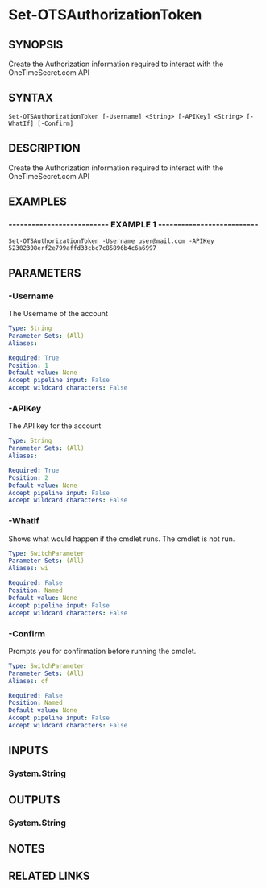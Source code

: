 # Set-OTSAuthorizationToken

## SYNOPSIS
Create the Authorization information required to interact with the OneTimeSecret.com API

## SYNTAX

```
Set-OTSAuthorizationToken [-Username] <String> [-APIKey] <String> [-WhatIf] [-Confirm]
```

## DESCRIPTION
Create the Authorization information required to interact with the OneTimeSecret.com API

## EXAMPLES

### -------------------------- EXAMPLE 1 --------------------------
```
Set-OTSAuthorizationToken -Username user@mail.com -APIKey 52302308erf2e799affd33cbc7c85896b4c6a6997
```

## PARAMETERS

### -Username
The Username of the account

```yaml
Type: String
Parameter Sets: (All)
Aliases: 

Required: True
Position: 1
Default value: None
Accept pipeline input: False
Accept wildcard characters: False
```

### -APIKey
The API key for the account

```yaml
Type: String
Parameter Sets: (All)
Aliases: 

Required: True
Position: 2
Default value: None
Accept pipeline input: False
Accept wildcard characters: False
```

### -WhatIf
Shows what would happen if the cmdlet runs.
The cmdlet is not run.

```yaml
Type: SwitchParameter
Parameter Sets: (All)
Aliases: wi

Required: False
Position: Named
Default value: None
Accept pipeline input: False
Accept wildcard characters: False
```

### -Confirm
Prompts you for confirmation before running the cmdlet.

```yaml
Type: SwitchParameter
Parameter Sets: (All)
Aliases: cf

Required: False
Position: Named
Default value: None
Accept pipeline input: False
Accept wildcard characters: False
```

## INPUTS

### System.String

## OUTPUTS

### System.String

## NOTES

## RELATED LINKS

